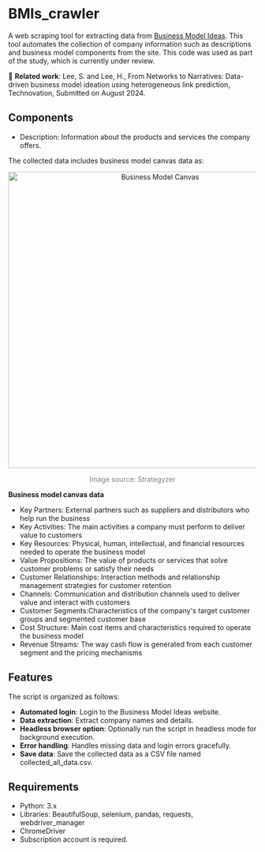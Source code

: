 # BMIs_crawler
A web scraping tool for extracting data from [Business Model Ideas](https://www.businessmodelideas.com). This tool automates the collection of company information such as descriptions and business model components from the site.
This code was used as part of the study, which is currently under review.

🐤 **Related work**: Lee, S. and Lee, H., From Networks to Narratives: Data-driven business model ideation using heterogeneous link prediction, Technovation, Submitted on August 2024.




## Components
* Description: Information about the products and services the company offers.

The collected data includes business model canvas data as:  

<div align="center">
    <img src="https://github.com/user-attachments/assets/da56eee7-64a1-489d-b638-638c179fdc00" alt="Business Model Canvas" width="600"/>
    <p style="font-size: 14px; color: gray;">Image source: Strategyzer</p>
</div>

**Business model canvas data**
* Key Partners: External partners such as suppliers and distributors who help run the business
* Key Activities: The main activities a company must perform to deliver value to customers
* Key Resources: Physical, human, intellectual, and financial resources needed to operate the business model
* Value Propositions: The value of products or services that solve customer problems or satisfy their needs
* Customer Relationships: Interaction methods and relationship management strategies for customer retention
* Channels: Communication and distribution channels used to deliver value and interact with customers
* Customer Segments:Characteristics of the company's target customer groups and segmented customer base
* Cost Structure: Main cost items and characteristics required to operate the business model
* Revenue Streams: The way cash flow is generated from each customer segment and the pricing mechanisms




## Features
The script is organized as follows: 

* **Automated login**: Login to the Business Model Ideas website.
* **Data extraction**: Extract company names and details.
* **Headless browser option**: Optionally run the script in headless mode for background execution.
* **Error handling**: Handles missing data and login errors gracefully.
* **Save data**: Save the collected data as a CSV file named collected_all_data.csv.




## Requirements
* Python: 3.x
* Libraries: BeautifulSoup, selenium, pandas, requests, webdriver_manager
* ChromeDriver
* Subscription account is required.
